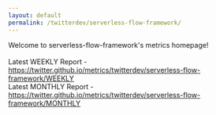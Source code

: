 ```yaml
---
layout: default
permalink: /twitterdev/serverless-flow-framework/
---
```

Welcome to serverless-flow-framework's metrics homepage!
<br><br>
Latest WEEKLY Report - <a href="https://twitter.github.io/metrics/twitterdev/serverless-flow-framework/WEEKLY">https://twitter.github.io/metrics/twitterdev/serverless-flow-framework/WEEKLY</a>
<br>
Latest MONTHLY Report - <a href="https://twitter.github.io/metrics/twitterdev/serverless-flow-framework/MONTHLY">https://twitter.github.io/metrics/twitterdev/serverless-flow-framework/MONTHLY</a>
<br>
